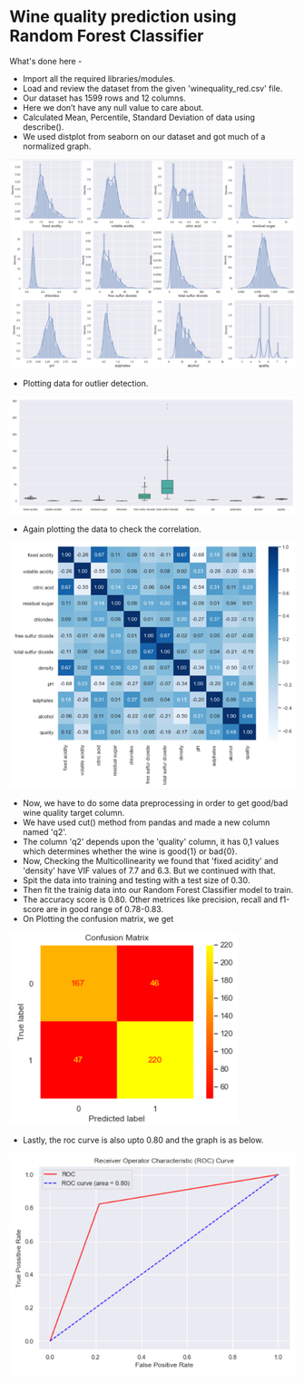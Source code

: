# Wine quality prediction using Random Forest Classifier

What's done here -
* Import all the required libraries/modules.
* Load and review the dataset from the given 'winequality_red.csv' file.
* Our dataset has 1599 rows and 12 columns.
* Here we don’t have any null value to care about.
* Calculated Mean, Percentile, Standard Deviation of data using describe().
* We used distplot from seaborn on our dataset and got much of a normalized graph.

![img1](/img/rfc1.PNG)

* Plotting data for outlier detection.

![img2](/img/rfc2.PNG)

* Again plotting the data to check the correlation.

![img3](/img/rfc3.PNG)

* Now, we have to do some data preprocessing in order to get good/bad wine quality target column.
* We have used cut() method from pandas and made a new column named 'q2'.
* The column 'q2' depends upon the 'quality' column, it has 0,1 values which determines whether the wine is good{1} or bad{0}.
* Now, Checking the Multicollinearity we found that 'fixed acidity' and 'density' have VIF values of 7.7 and 6.3. But we continued with that.
* Spit the data into training and testing with a test size of 0.30.
* Then fit the trainig data into our Random Forest Classifier model to train.
* The accuracy score is 0.80. Other metrices like precision, recall and f1-score are in good range of 0.78-0.83.
* On Plotting the confusion matrix, we get

![img4](/img/rfc4.PNG)

* Lastly, the roc curve is also upto 0.80 and the graph is as below.

![img5](/img/rfc5.PNG)
